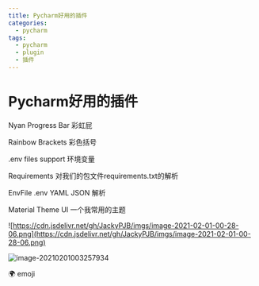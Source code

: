 ```yaml
---
title: Pycharm好用的插件
categories:
  - pycharm
tags:
  - pycharm
  - plugin
  - 插件
---
```


# Pycharm好用的插件

Nyan Progress Bar 彩虹屁

Rainbow Brackets 彩色括号

.env files support 环境变量

Requirements 对我们的包文件requirements.txt的解析

EnvFile .env YAML JSON 解析

Material Theme UI 一个我常用的主题

![https://cdn.jsdelivr.net/gh/JackyPJB/imgs/image-2021-02-01-00-28-06.png](https://cdn.jsdelivr.net/gh/JackyPJB/imgs/image-2021-02-01-00-28-06.png)

![image-20210201003257934](https://cdn.jsdelivr.net/gh/JackyPJB/imgs/image-2021-02-01-00-32-58.png)



:earth_africa:  emoji

